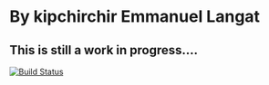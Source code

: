 # By kipchirchir Emmanuel Langat

## This is still a work in progress....

[![Build Status](https://travis-ci.org/manulangat1/node_tinder_for_food.svg?branch=master)](https://travis-ci.org/manulangat1/node_tinder_for_food)